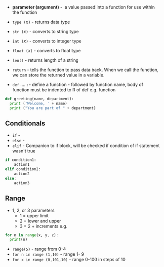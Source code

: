 - **parameter (argument)** -  a value passed into a function for use within the function

- `type (`*x*`)` - returns data type
- `str (`*x*`)` - converts to string type
- `int (`*x*`)` - converts to integer type
- `float (`*x*`)` - converts to float type
- `len()` - returns length of a string
- `return` - tells the function to pass data back. When we call the function, we can store the returned value in a variable.

- `def` .... `:`- define a function - followed by function name, body of function must be indented to R of def
	e.g. function
```python
def greeting(name, department):
  print ('Welcome, ' + name)
  print ("You are part of " + department)
```

## Conditionals
- `if` - 
- `else` - 
- `elif` - Companion to if block, will be checked if condition of if statement wasn't true
```python
if condition1:
    action1
elif condition2:
    action2
else:
    action3
```

## Range 
- 1, 2, or 3 parameters
	- 1 = upper limit
	- 2 = lower and upper
	- 3 = 2 + increments
e.g.
```python
for n in range(x, y, z):
  print(n)
```

- `range(5)` - range from 0-4
- `for n in range (1,10)` - range 1- 9
- `for x in range (0,101,10)` - range 0-100 in steps of 10



